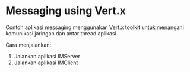 # Messaging using Vert.x

Contoh aplikasi messaging menggunakan Vert.x toolkit untuk menangani komunikasi jaringan dan antar thread aplikasi.

Cara menjalankan:
1. Jalankan aplikasi IMServer
2. Jalankan aplikasi IMClient
